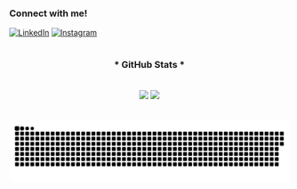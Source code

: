 <h3 align="left">Connect with me!</h3>

[![LinkedIn](https://img.shields.io/badge/-LinkedIn-000?style=for-the-badge&color:FFF)](https://www.linkedin.com/in/leonardo-vanni-bonavigo-6a387020b/)
[![Instagram](https://img.shields.io/badge/-Instagram-000?style=for-the-badge&color:FFF)](https://www.instagram.com/leonardobonavigo)

#

<div style="text-align: center;" align="center">
  <h3>* GitHub Stats *</h3>
  <br>
  <img height="180em"  align="center" src="https://github-readme-stats.vercel.app/api?username=leonardovanni21&show_icons=true&theme=react&include_all_commits=true&count_private=true"/>
  <img height="180em"  align="center" src="https://github-readme-stats.vercel.app/api/top-langs/?username=leonardovanni21&layout=compact&langs_count=7&theme=react" />
</div>


#

<picture align="center">
  <source media="(prefers-color-scheme: dark)" srcset="https://raw.githubusercontent.com/leonardovanni21/leonardovanni21/output/github-contribution-grid-snake-dark.svg">
  <source media="(prefers-color-scheme: light)" srcset="https://raw.githubusercontent.com/leonardovanni21/leonardovanni21/output/github-contribution-grid-snake-dark.svg">
  <img align="center" alt="github contribution grid snake animation" src="https://raw.githubusercontent.com/leonardovanni21/leonardovanni21/output/github-contribution-grid-snake.svg">
</picture>
